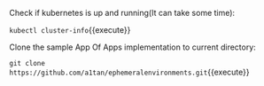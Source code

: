 Check if kubernetes is up and running(It can take some time):

`kubectl cluster-info`{{execute}}

Clone the sample App Of Apps implementation to current directory:

`git clone https://github.com/a1tan/ephemeralenvironments.git`{{execute}}